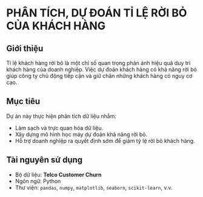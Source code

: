 # PHÂN TÍCH, DỰ ĐOÁN TỈ LỆ RỜI BỎ CỦA KHÁCH HÀNG
## Giới thiệu
Tỉ lệ khách hàng rời bỏ là một chỉ số quan trọng phản ánh hiệu quả duy trì khách hàng của doanh nghiệp. 
Việc dự đoán khách hàng có khả năng rời bỏ giúp công ty chủ động tiếp cận và giữ chân những khách hàng có nguy cơ cao.

## Mục tiêu
Dự án này thực hiện phân tích dữ liệu nhằm:
- Làm sạch và trực quan hóa dữ liệu.
- Xây dựng mô hình học máy dự đoán khả năng rời bỏ.
- Hỗ trợ doanh nghiệp ra quyết định sớm để giảm tỷ lệ rời bỏ khách hàng.
  
## Tài nguyên sử dụng
- Bộ dữ liệu: **Telco Customer Churn** 
- Ngôn ngữ: Python
- Thư viện: `pandas`, `numpy`, `matplotlib`, `seaborn`, `scikit-learn`, v.v.
